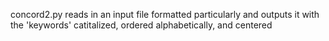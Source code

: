 concord2.py reads in an input file formatted particularly and outputs it with the 'keywords' catitalized, ordered alphabetically, and centered
